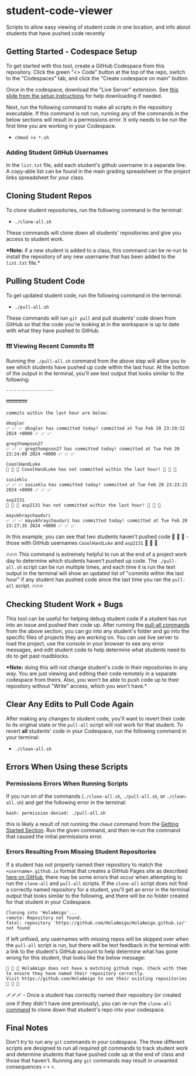 # student-code-viewer

Scripts to allow easy viewing of student code in one location, and info about students that have pushed code recently

## Getting Started - Codespace Setup

To get started with this tool, create a GitHub Codespace from this repository. Click the green "<> Code" button at the top of the repo, switch to the "Codespaces" tab, and click the "Create codespace on main" button.

Once in the codespace, download the "Live Server" extension. See [this slide from the setup instructions](https://docs.google.com/presentation/d/1USzVPXUQK6IWOHWi8r8_Yj0rJ8gxzvjT2mo2X27KKaU/edit#slide=id.g2a825dd5b6a_0_558) for help downloading if needed.

Next, run the following command to make all scripts in the repository executable. If this command is not run, running any of the commands in the below sections will result in a permissions error. It only needs to be run the first time you are working in your Codespace.

- `chmod +x *.sh`

### Adding Student GitHub Usernames

In the `list.txt` file, add each student's github username in a separate line. A copy-able list can be found in the main grading spreadsheet or the project links spreadsheet for your class.

## Cloning Student Repos

To clone student repositories, run the following command in the terminal:

- `./clone-all.sh`

These commands will clone down all students' repositories and give you access to student work.

**\*Note:** if a new student is added to a class, this command can be re-run to install the repository of any new username that has been added to the `list.txt` file.\*

## Pulling Student Code

To get updated student code, run the following command in the terminal:

- `./pull-all.sh`

These commands will run `git pull` and pull students' code down from GitHub so that the code you're looking at in the workspace is up to date with what they have pushed to GitHub.

### ❗❗❗ Viewing Recent Commits ❗❗❗

Running the `./pull-all.sh` command from the above step will allow you to see which students have pushed up code within the last hour. At the bottom of the output in the terminal, you'll see text output that looks similar to the following:

```
------------------

❗❗❗❗❗❗❗❗❗❗❗❗❗❗❗

commits within the last hour are below:

dkogler
✅ ✅ ✅ dkogler has committed today! committed at Tue Feb 20 23:19:32 2024 +0000 ✅ ✅ ✅

gregthompson27
✅ ✅ ✅ gregthompson27 has committed today! committed at Tue Feb 20 23:24:09 2024 +0000 ✅ ✅ ✅

CooolHandLuke
🚧 🚧 🚧 CooolHandLuke has not committed within the last hour! 🚧 🚧 🚧

susieklu
✅ ✅ ✅ susieklu has committed today! committed at Tue Feb 20 23:23:21 2024 +0000 ✅ ✅ ✅

asp2131
🚧 🚧 🚧 asp2131 has not committed within the last hour! 🚧 🚧 🚧

mayukhraychauduri
✅ ✅ ✅ mayukhraychauduri has committed today! committed at Tue Feb 20 23:27:35 2024 +0000 ✅ ✅ ✅
```

In this example, you can see that two students haven't pushed code 🚧 🚧 🚧 - those with GitHub usernames `CooolHandLuke` and `asp2131` 🚧 🚧 🚧

🔥🔥🔥 This command is extremely helpful to run at the end of a project work day to determine which students haven't pushed up code. The `./pull-all.sh` script can be run multiple times, and each time it is run the text output in the terminal will show an updated list of "commits within the last hour" if any student has pushed code since the last time you ran the `pull-all` script. 🔥🔥🔥

## Checking Student Work + Bugs

This tool can be useful for helping debug student code if a student has run into an issue and pushed their code up. After running the [pull-all commands](#pulling-student-code) from the above section, you can go into any student's folder and go into the specific files of projects they are working on. You can use live server to load the project, use the console in your browser to see any error messages, and edit student code to help determine what students need to do to get past roadblocks.

**\*Note:** doing this will not change student's code in their repositories in any way. You are just viewing and editing their code remotely in a separate codespace from theirs. Also, you won't be able to push code up to their repository without "Write" access, which you won't have.\*

## Clear Any Edits to Pull Code Again

After making any changes to student code, you'll want to revert their code to its original state or the `pull-all` script will not work for that student. To revert **all** students' code in your Codespace, run the following command in your terminal:

- `./clean-all.sh`

## Errors When Using these Scripts

### Permissions Errors When Running Scripts

If you run on of the commands (`./clone-all.sh`, `./pull-all.sh`, or `./clean-all.sh`) and get the following error in the terminal:

```
bash: permission denied: ./pull-all.sh
```

this is likely a result of not running the `chmod` command from the [Getting Started Section](#getting-started---codespace-setup). Run the given command, and then re-run the command that caused the initial permissions error.

### Errors Resulting From Missing Student Repositories

If a student has not properly named their repository to match the `<username>.github.io` format that creates a GitHub Pages site as described [here on GitHub](https://pages.github.com/), there may be some errors that occur when attempting to run the `clone-all` and `pull-all` scripts. If the `clone-all` script does not find a correctly named repository for a student, you'll get an error in the terminal output that looks similar to the following, and there will be no folder created for that student in your Codespace.

```
Cloning into 'HolaAmigo'...
remote: Repository not found.
fatal: repository 'https://github.com/HolaAmigo/HolaAmigo.github.io/' not found
```

If left unfixed, any usernames with missing repos will be skipped over when the `pull-all` script is run, but there will be text feedback in the terminal with a link to the student's GitHub account to help determine what has gone wrong for this student, that looks like the below message:

```
🚩 🚩 🚩 HolaAmigo does not have a matching github repo. Check with them to ensure they have named their repository correctly.
Visit https://github.com/HolaAmigo to see their existing repositories 🚩 🚩 🚩
```

🩹🩹🩹 - Once a student has correctly named their repository (or created one if they didn't have one previously), you can re-run the `clone-all` [command](#cloning-student-repos) to clone down that student's repo into your codespace.

## Final Notes

Don't try to run any `git` commands in your codespace. The three different scripts are designed to run all required git commands to track student work and determine students that have pushed code up at the end of class and those that haven't. Running any `git` commands may result in unwanted consequences 💀 💀 💀.
